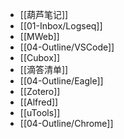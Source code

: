 - [[葫芦笔记]]
- [[01-Inbox/Logseq]]
- [[MWeb]]
- [[04-Outline/VSCode]]
- [[Cubox]]
- [[滴答清单]]
- [[04-Outline/Eagle]]
- [[Zotero]]
- [[Alfred]]
- [[uTools]]
- [[04-Outline/Chrome]]